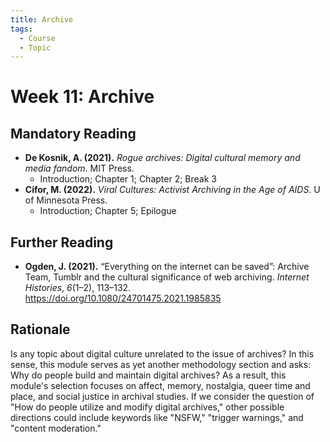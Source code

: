 ```yaml
---
title: Archive
tags:
  - Course
  - Topic
---
```


# Week 11: Archive

## Mandatory Reading

- **De Kosnik, A. (2021).** *Rogue archives: Digital cultural memory and media fandom*. MIT Press.
    - Introduction; Chapter 1; Chapter 2; Break 3
- **Cifor, M. (2022).** *Viral Cultures: Activist Archiving in the Age of AIDS*. U of Minnesota Press.
    - Introduction; Chapter 5; Epilogue

## Further Reading

- **Ogden, J. (2021).** “Everything on the internet can be saved”: Archive Team, Tumblr and the cultural significance of web archiving. *Internet Histories*, *6*(1–2), 113–132. <https://doi.org/10.1080/24701475.2021.1985835>

## Rationale

Is any topic about digital culture unrelated to the issue of archives? In this sense, this module serves as yet another methodology section and asks: Why do people build and maintain digital archives? As a result, this module's selection focuses on affect, memory, nostalgia, queer time and place, and social justice in archival studies. If we consider the question of "How do people utilize and modify digital archives," other possible directions could include keywords like "NSFW," "trigger warnings," and "content moderation."